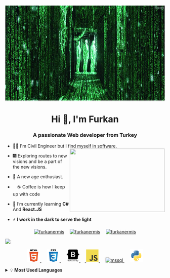 <img src="matrix.gif" width="100%" height="300"></br>


<h1 align="center">Hi 👋, I'm Furkan</h1>
<h3 align="center">A passionate Web developer from Turkey</h3>


-  🐱‍🏍 I'm Civil Engineer but I find myself in software. <img src="https://149695847.v2.pressablecdn.com/wp-content/uploads/2019/04/giphy-7.gif" width="300px" height="200" align=right>
  
-  🎆 Exploring routes to new visions and be a part of the new visions.

- 🧐 A new age enthusiast.

-  ☕ Coffee is how I keep up with code

- 🌱 I’m currently learning **C#** And **React.JS**

- ⚡ **I work in the dark to serve the light**


<p align="center">
<a href="mailto:furkan.ermis@icloud.com" target="blank"><img align="center" src="https://img.icons8.com/fluency/512/icloud.png" alt="furkanermis" height="30" width="30" /></a>&emsp;
<a href="https://www.instagram.com/furkanermis" target="blank"><img align="center" src="https://raw.githubusercontent.com/rahuldkjain/github-profile-readme-generator/master/src/images/icons/Social/instagram.svg" alt="furkanermis" height="30" width="30" /></a>&emsp;
<a href="https://tr.linkedin.com/in/-furkanermis" target="blank"><img align="center" src="https://cdn-icons-png.flaticon.com/512/145/145807.png?w=826&t=st=1675034425~exp=1675035025~hmac=048266b198bab1a5110871d128576c46eaf3fc45b753aadc5cece48766614863" alt="furkanermis" height="30" width="30" /></a>
</p>
<img src="https://raw.githubusercontent.com/andreasbm/readme/master/assets/lines/colored.png">


<p align="center">
<a href="https://www.w3.org/html/" target="_blank" rel="noreferrer"> <img src="https://raw.githubusercontent.com/devicons/devicon/master/icons/html5/html5-original-wordmark.svg" alt="html5" width="40" height="40"/> </a> &emsp;
<a href="https://www.w3schools.com/css/" target="_blank" rel="noreferrer"> <img src="https://raw.githubusercontent.com/devicons/devicon/master/icons/css3/css3-original-wordmark.svg" alt="css3" width="40" height="40"/> </a> &emsp;
 <a href="https://getbootstrap.com" target="_blank" rel="noreferrer"> <img src="https://raw.githubusercontent.com/devicons/devicon/master/icons/bootstrap/bootstrap-plain-wordmark.svg" alt="bootstrap" width="40" height="40"/> </a> &emsp;<a href="https://developer.mozilla.org/en-US/docs/Web/JavaScript" target="_blank" rel="noreferrer"> <img src="https://raw.githubusercontent.com/devicons/devicon/master/icons/javascript/javascript-original.svg" alt="javascript" width="40" height="40"/> </a>&emsp; <a href="https://www.microsoft.com/en-us/sql-server" target="_blank" rel="noreferrer"> <img src="https://adaptivedge.com/wp-content/uploads/2018/10/SQL-Server-Logo-300x300.jpg" alt="mssql" width="40" height="40"/> </a>&emsp; <a href="https://www.python.org" target="_blank" rel="noreferrer"> <img src="https://raw.githubusercontent.com/devicons/devicon/master/icons/python/python-original.svg" alt="python" width="40" height="40"/> </a> </p>
<details> 
  <summary>💡 <strong>Most Used Languages<strong> </summary>
 <br>

<img src="https://github-readme-stats.vercel.app/api/top-langs/?username=Furkan-ermis&theme=vue-dark&hide_border=true&include_all_commits=false&count_private=true&layout=compact">
</details>
